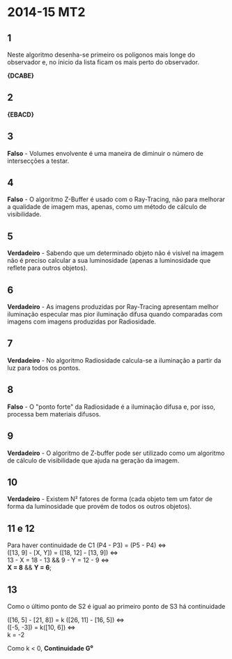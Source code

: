 # 2014-15 MT2

## 1

Neste algoritmo desenha-se primeiro os polígonos mais longe do observador e, no ínicio da lista ficam os mais perto do observador.

**{DCABE}**


## 2

**{EBACD}**


## 3

**Falso** - Volumes envolvente é uma maneira de diminuir o número de intersecções a testar.


## 4

**Falso** - O algoritmo Z-Buffer é usado com o Ray-Tracing, não para melhorar a qualidade de imagem mas, apenas, como um método de cálculo de visibilidade.


## 5

**Verdadeiro** - Sabendo que um determinado objeto não é visível na imagem não é preciso calcular a sua luminosidade (apenas a luminosidade que reflete para outros objetos).


## 6

**Verdadeiro** - As imagens produzidas por Ray-Tracing apresentam melhor iluminação especular mas pior iluminação difusa quando comparadas com imagens com imagens produzidas por Radiosidade.


## 7

**Verdadeiro** - No algoritmo Radiosidade calcula-se a iluminação a partir da luz para todos os pontos.


## 8

**Falso** - O "ponto forte" da Radiosidade é a iluminação difusa e, por isso, processa bem materiais difusos.


## 9

**Verdadeiro** - O algoritmo de Z-buffer pode ser utilizado como um algoritmo de cálculo de visibilidade que ajuda na geração da imagem.


## 10

**Verdadeiro** - Existem N² fatores de forma (cada objeto tem um fator de forma da luminosidade que provém de todos os outros objetos).


## 11 e 12

Para haver continuidade de C1 (P4 - P3) = (P5 - P4) <=> <br>
([13, 9] - [X, Y]) =  ([18, 12] - [13, 9]) <=> <br>
13 - X = 18 - 13 && 9 - Y = 12 - 9 <=> <br>
**X = 8** && **Y = 6**;


## 13

Como o último ponto de S2 é igual ao primeiro ponto de S3 há continuidade

([16, 5] - [21, 8]) = k ([26, 11] - [16, 5]) <=> <br>
([-5, -3]) = k([10, 6]) <=> <br>
k = -2

Como k < 0, **Continuidade G⁰**